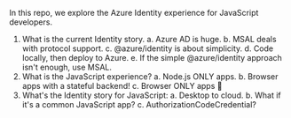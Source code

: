 In this repo, we explore the Azure Identity experience for JavaScript developers.

1. What is the current Identity story.
  a. Azure AD is huge.
  b. MSAL deals with protocol support.
  c. @azure/identity is about simplicity.
  d. Code locally, then deploy to Azure.
  e. If the simple @azure/identity approach isn't enough, use MSAL.
2. What is the JavaScript experience?
  a. Node.js ONLY apps.
  b. Browser apps with a stateful backend!
  c. Browser ONLY apps 👀
3. What's the Identity story for JavaScript:
  a. Desktop to cloud.
  b. What if it's a common JavaScript app?
    c. AuthorizationCodeCredential?